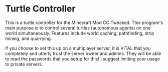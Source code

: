 # Turtle Controller
This is a turtle controller for the Minecraft Mod CC:Tweaked. This program's main purpose is to control several turtles (autonomous agents) on one world simultaneously. Features include world caching, pathfinding, strip mining, and quarrying.

If you choose to set this up on a multiplayer server, it is VITAL that you completely and utterly trust the server owner and admins. They will be able to read the passwords that you setup for this! I suggest limiting your usage to private servers.